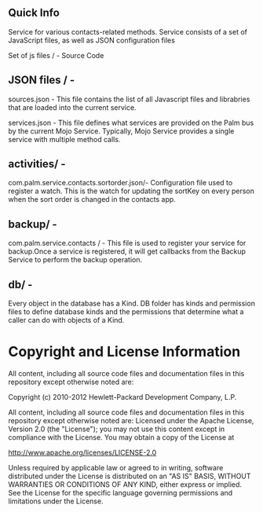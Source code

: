 Quick Info
-----------
Service for various contacts-related methods. Service consists of a set of JavaScript files, as well as JSON configuration files

Set of js files / -  Source Code 
 
JSON files / -
-------------
sources.json -  This file contains the list of all Javascript files and librabries that are loaded into the current service. 

services.json - This file defines what services are provided on the Palm bus by the current Mojo Service. Typically, Mojo Service provides a single service with multiple method calls.


activities/ - 
------------
com.palm.service.contacts.sortorder.json/- Configuration file used to register a watch. This is the watch for updating the sortKey on every person when the sort order is changed in the contacts app.


backup/ - 
-------
com.palm.service.contacts / - This file is used to register your service for backup.Once a service is registered, it will get callbacks from the Backup Service to perform the backup operation.

db/ - 
-----
Every object in the database has a Kind. DB folder has kinds and permission files to define database kinds and the permissions that determine what a caller can do with objects of a Kind.

# Copyright and License Information

All content, including all source code files and documentation files in this repository except otherwise noted are: 

 Copyright (c) 2010-2012 Hewlett-Packard Development Company, L.P.

All content, including all source code files and documentation files in this repository except otherwise noted are:
Licensed under the Apache License, Version 2.0 (the "License");
you may not use this content except in compliance with the License.
You may obtain a copy of the License at

http://www.apache.org/licenses/LICENSE-2.0

Unless required by applicable law or agreed to in writing, software
distributed under the License is distributed on an "AS IS" BASIS,
WITHOUT WARRANTIES OR CONDITIONS OF ANY KIND, either express or implied.
See the License for the specific language governing permissions and
limitations under the License.
